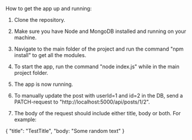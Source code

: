 How to get the app up and running:

1. Clone the repository.

2. Make sure you have Node and MongoDB installed and running on your machine.

3. Navigate to the main folder of the project and run the command "npm install" to get all the modules.

4. To start the app, run the command "node index.js" while in the main project folder.

5. The app is now running.

6. To manually update the post with userId=1 and id=2 in the DB, send a PATCH-request to "http://localhost:5000/api/posts/1/2".

7. The body of the request should include either title, body or both. For example:

{
"title": "TestTitle",
"body: "Some random text"
}
